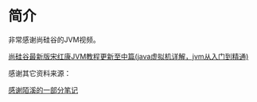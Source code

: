 # 简介

非常感谢尚硅谷的JVM视频。

[尚硅谷最新版宋红康JVM教程更新至中篇(java虚拟机详解，jvm从入门到精通)](https://www.bilibili.com/video/BV1PJ411n7xZ?from=search&seid=899289342652444419)

感谢其它资料来源：

[感谢陌溪的一部分笔记](https://gitee.com/moxi159753/LearningNotes/tree/master/JVM/)

